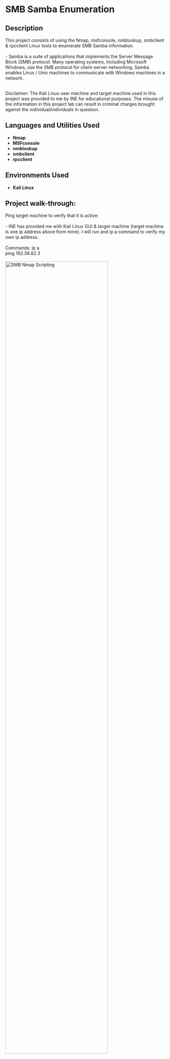 <h1>SMB Samba Enumeration</h1>


<h2>Description</h2>
This project consists of using the Nmap, msfconsole, nmblookup, smbclient & rpcclient Linux tools to enumerate SMB Samba information. 
<br />
<br />
- Samba is a suite of applications that implements the Server Message Block (SMB) protocol. Many operating systems, including Microsoft Windows, use the SMB protocol for client-server networking. Samba enables Linux / Unix machines to communicate with Windows machines in a network.
<br />
<br />

Disclaimer: The Kali Linux user machine and target machine used in this project was provided to me by INE for educational purposes. The misuse of the information in this project lab can result in criminal charges brought against the individual/individuals in question.
<br />


<h2>Languages and Utilities Used</h2>

- <b>Nmap</b>
- <b>MSFconsole</b>
- <b>nmblookup</b>
- <b>smbclient</b>
- <b>rpcclient</b>


<h2>Environments Used </h2>

- <b>Kali Linux</b>

<h2>Project walk-through:</h2>

<p align="left">
Ping target machine to verify that it is active: <br/>
<br/>
- INE has provided me with Kali Linux GUI & target machine (target machine is one ip address above from mine).  I will run and ip a command to verify my own ip address. 
<br/>
<br/>
Commands: ip a
<br/>
ping 192.38.82.3
<br/>
<br/>
<img src="https://i.imgur.com/9RWD15O.png" height="80%" width="80%" alt="SMB Nmap Scripting" class="center"/>
<br />
<br />
<br />
<br />
<br />
<br />
<br />
Run Nmap scan on target machine to try to find open ports: <br/>
<br/>
- We can see that port 445 (SMB) and 139 are open.
<br/>
<br/>
Command: nmap 192.38.82.3
<br/>
<br/>
<img src="https://i.imgur.com/NrI3Get.png" height="80%" width="80%" alt="SMB Nmap Scripting" class="center"/>
<br />
<br />
<br />
<br />
<br />
<br />
<br />
Run Nmap scan that will enumerate further details for ports 445 & 139: <br/>
<br/>
- We can now see the version that port 139 & 445 are running.  It looks like some version of Samba 3.x - 4.x is running for these open ports.
<br/>
<br/>
Command: nmap 192.38.82.3 -p 445,139 -sV
<br/>
<br/>
<img src="https://i.imgur.com/2capKNz.png" height="80%" width="80%" alt="SMB Nmap Scripting" class="center"/>
<br />
<br />
<br />
<br />
<br />
<br />
<br />
Run Nmap scan that will enumerate open UDP ports: <br/>
<br/>
- The past Nmap scans were for tcp ports. I will now run an Nmap scan that will look for open UDP ports. This can be done by adding -sU to the command so that Nmap will specifically target open UDP ports.
<br/>
- UDP port scans usually take a long time, so I'll add --top-ports 25 in order to scan the top 25 ports so that the scan can be a bit faster for the purpose of the lab. --open means that the Nmap command will only enumerate open ports and not closed ports.
<br/>
- We can see that UDP port 137 is open, and it's version is Samba nmbd.
<br/>
<br/>
Command: nmap 192.38.82.3 -sU --top-port 25 --open -sV
<br/>
<br/>
<img src="https://i.imgur.com/aqGUO8Q.png" height="80%" width="80%" alt="SMB Nmap Scripting" class="center"/>
<br />
<br />
<br />
<br />
<br />
<br />
<br />


</p>
